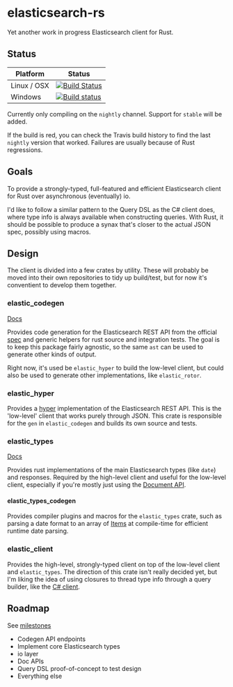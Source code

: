 # elasticsearch-rs
Yet another work in progress Elasticsearch client for Rust.

## Status

Platform  | Status
------------- | -------------
Linux / OSX  | [![Build Status](https://travis-ci.org/KodrAus/elasticsearch-rs.svg?branch=master)](https://travis-ci.org/KodrAus/elasticsearch-rs)
Windows  | [![Build status](https://ci.appveyor.com/api/projects/status/s0yo6i7sr4kc5sd5?svg=true)](https://ci.appveyor.com/project/KodrAus/elasticsearch-rs)

Currently only compiling on the `nightly` channel. Support for `stable` will be added.

If the build is red, you can check the Travis build history to find the last `nightly` version that worked. Failures are usually because of Rust regressions.


## Goals

To provide a strongly-typed, full-featured and efficient Elasticsearch client for Rust over asynchronous (eventually) io.

I'd like to follow a similar pattern to the Query DSL as the C# client does, where type info is always available when constructing queries. With Rust, it should be possible to produce a synax that's closer to the actual JSON spec, possibly using macros.

## Design

The client is divided into a few crates by utility. These will probably be moved into their own repositories to tidy up build/test, but for now it's conventient to develop them together.

### elastic_codegen

[Docs](http://kodraus.github.io/rustdoc/elastic_codegen/)

Provides code generation for the Elasticsearch REST API from the official [spec](https://github.com/elastic/elasticsearch/tree/master/rest-api-spec) and generic helpers for rust source and integration tests. The goal is to keep this package fairly agnostic, so the same `ast` can be used to generate other kinds of output.

Right now, it's used be `elastic_hyper` to build the low-level client, but could also be used to generate other implementations, like `elastic_rotor`.

### elastic_hyper

Provides a [hyper]("https://github.com/hyperium/hyper") implementation of the Elasticsearch REST API. This is the 'low-level' client that works purely through JSON. This crate is responsible for the `gen` in `elastic_codegen` and builds its own source and tests.

### elastic_types

[Docs](http://kodraus.github.io/rustdoc/elastic_types/)

Provides rust implementations of the main Elasticsearch types (like `date`) and responses. Required by the high-level client and useful for the low-level client, especially if you're mostly just using the [Document API](https://www.elastic.co/guide/en/elasticsearch/reference/current/docs.html?q=document).

#### elastic_types_codegen

Provides compiler plugins and macros for the `elastic_types` crate, such as parsing a date format to an array of [Items](https://github.com/lifthrasiir/rust-chrono/blob/master/src/format/mod.rs#L161) at compile-time for efficient runtime date parsing.

### elastic_client

Provides the high-level, strongly-typed client on top of the low-level client and `elastic_types`. The direction of this crate isn't really decided yet, but I'm liking the idea of using closures to thread type info through a query builder, like the [C# client](https://github.com/elastic/elasticsearch-net).

## Roadmap

See [milestones](https://github.com/KodrAus/elasticsearch-rs/milestones)

- Codegen API endpoints
- Implement core Elasticsearch types
- io layer
- Doc APIs
- Query DSL proof-of-concept to test design
- Everything else
